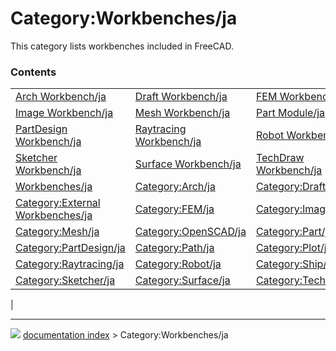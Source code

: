 # Category:Workbenches/ja
This category lists workbenches included in FreeCAD.

### Contents

|     |     |     |
| --- | --- | --- |
| [Arch Workbench/ja](Arch_Workbench/ja.md) | [Draft Workbench/ja](Draft_Workbench/ja.md) | [FEM Workbench/ja](FEM_Workbench/ja.md) |
| [Image Workbench/ja](Image_Workbench/ja.md) | [Mesh Workbench/ja](Mesh_Workbench/ja.md) | [Part Module/ja](Part_Module/ja.md) |
| [PartDesign Workbench/ja](PartDesign_Workbench/ja.md) | [Raytracing Workbench/ja](Raytracing_Workbench/ja.md) | [Robot Workbench/ja](Robot_Workbench/ja.md) |
| [Sketcher Workbench/ja](Sketcher_Workbench/ja.md) | [Surface Workbench/ja](Surface_Workbench/ja.md) | [TechDraw Workbench/ja](TechDraw_Workbench/ja.md) |
| [Workbenches/ja](Workbenches/ja.md) | [Category:Arch/ja](Category_Arch/ja.md) | [Category:Draft/ja](Category_Draft/ja.md) |
| [Category:External Workbenches/ja](Category_External_Workbenches/ja.md) | [Category:FEM/ja](Category_FEM/ja.md) | [Category:Image/ja](Category_Image/ja.md) |
| [Category:Mesh/ja](Category_Mesh/ja.md) | [Category:OpenSCAD/ja](Category_OpenSCAD/ja.md) | [Category:Part/ja](Category_Part/ja.md) |
| [Category:PartDesign/ja](Category_PartDesign/ja.md) | [Category:Path/ja](Category_Path/ja.md) | [Category:Plot/ja](Category_Plot/ja.md) |
| [Category:Raytracing/ja](Category_Raytracing/ja.md) | [Category:Robot/ja](Category_Robot/ja.md) | [Category:Ship/ja](Category_Ship/ja.md) |
| [Category:Sketcher/ja](Category_Sketcher/ja.md) | [Category:Surface/ja](Category_Surface/ja.md) | [Category:TechDraw/ja](Category_TechDraw/ja.md) |
|



---
![](images/Right_arrow.png) [documentation index](../README.md) > Category:Workbenches/ja

